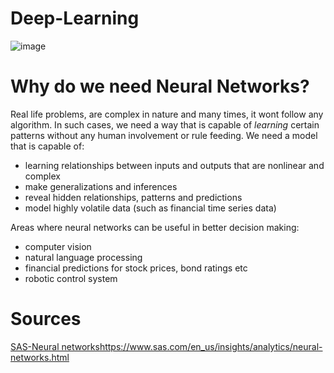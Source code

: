 # Deep-Learning

![image](https://user-images.githubusercontent.com/20279993/117543072-e87b8b80-b038-11eb-908f-130af712dc96.png)

# Why do we need Neural Networks?
Real life problems, are complex in nature and many times, it wont follow any algorithm. In such cases, we need a way that is capable of *learning* certain patterns without any human involvement or rule feeding. We need a model that is capable of:
- learning relationships between inputs and outputs that are nonlinear and complex
- make generalizations and inferences
- reveal hidden relationships, patterns and predictions
- model highly volatile data (such as financial time series data)


Areas where neural networks can be useful in better decision making:

- computer vision
- natural language processing
- financial predictions for stock prices, bond ratings etc
- robotic control system










# Sources
[SAS-Neural networks]()https://www.sas.com/en_us/insights/analytics/neural-networks.html
